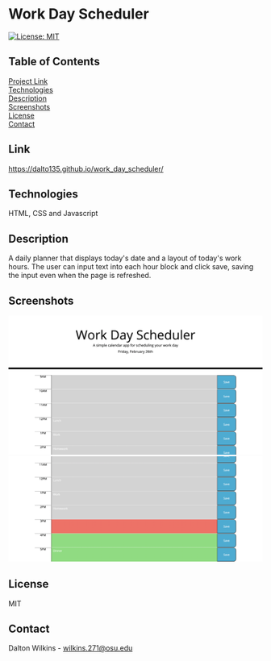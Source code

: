 # Work Day Scheduler

[![License: MIT](https://img.shields.io/badge/License-MIT-blue.svg)](https://opensource.org/licenses/MIT)

## Table of Contents
[Project Link](#Link)  
[Technologies](#Technologies)  
[Description](#Description)  
[Screenshots](#Screenshots)  
[License](#License)  
[Contact](#Contact)

## Link
https://dalto135.github.io/work_day_scheduler/

## Technologies
HTML, CSS and Javascript

## Description
A daily planner that displays today's date and a layout of today's work hours. The user can input text into each hour block and click save, saving the input even when the page is refreshed.

## Screenshots
![Screenshot 1](images/screenshot1.png)
![Screenshot 2](images/screenshot2.png)

## License
MIT

## Contact
Dalton Wilkins - wilkins.271@osu.edu
